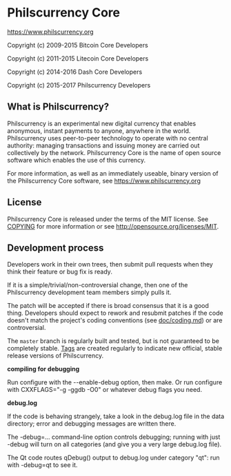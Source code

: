 Philscurrency Core
===============================


https://www.philscurrency.org

Copyright (c) 2009-2015 Bitcoin Core Developers

Copyright (c) 2011-2015 Litecoin Core Developers

Copyright (c) 2014-2016 Dash Core Developers

Copyright (c) 2015-2017 Philscurrency Developers


What is Philscurrency?
----------------

Philscurrency is an experimental new digital currency that enables anonymous, instant
payments to anyone, anywhere in the world. Philscurrency uses peer-to-peer technology
to operate with no central authority: managing transactions and issuing money
are carried out collectively by the network. Philscurrency Core is the name of open
source software which enables the use of this currency.

For more information, as well as an immediately useable, binary version of
the Philscurrency Core software, see https://www.philscurrency.org


License
-------

Philscurrency Core is released under the terms of the MIT license. See [COPYING](COPYING) for more
information or see http://opensource.org/licenses/MIT.

Development process
-------------------

Developers work in their own trees, then submit pull requests when they think
their feature or bug fix is ready.

If it is a simple/trivial/non-controversial change, then one of the Philscurrency
development team members simply pulls it.

The patch will be accepted if there is broad consensus that it is a good thing.
Developers should expect to rework and resubmit patches if the code doesn't
match the project's coding conventions (see [doc/coding.md](doc/coding.md)) or are
controversial.

The `master` branch is regularly built and tested, but is not guaranteed to be
completely stable. [Tags](https://github.com/philscurrency/philscurrency/tags) are created
regularly to indicate new official, stable release versions of Philscurrency.


**compiling for debugging**

Run configure with the --enable-debug option, then make. Or run configure with
CXXFLAGS="-g -ggdb -O0" or whatever debug flags you need.

**debug.log**

If the code is behaving strangely, take a look in the debug.log file in the data directory;
error and debugging messages are written there.

The -debug=... command-line option controls debugging; running with just -debug will turn
on all categories (and give you a very large debug.log file).

The Qt code routes qDebug() output to debug.log under category "qt": run with -debug=qt
to see it.

